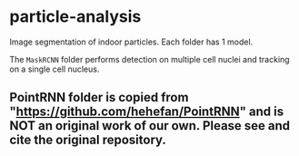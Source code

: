 # particle-analysis

Image segmentation of indoor particles.
Each folder has 1 model. 

The `MaskRCNN` folder performs detection on multiple cell nuclei and tracking on a single cell nucleus.

## PointRNN folder is copied from "https://github.com/hehefan/PointRNN" and is NOT an original work of our own. Please see and cite the original repository. 

